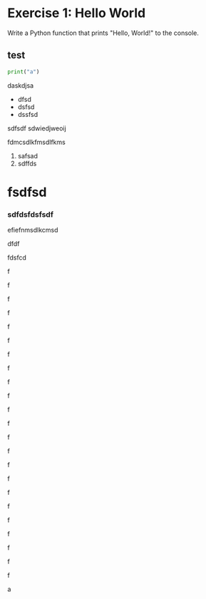 # Exercise 1: Hello World

Write a Python function that prints "Hello, World!" to the console.

## test

```python
print("a")
```

daskdjsa

- dfsd
- dsfsd
 - dssfsd

sdfsdf
sdwiedjweoij

fdmcsdlkfmsdlfkms

1. safsad
2. sdffds

# fsdfsd
### sdfdsfdsfsdf
efiefnmsdlkcmsd

dfdf

fdsfcd

f

f

f

f

f

f

f

f

f

f

f

f

f

f

f

f

f

f

f

f

f

f

f

a